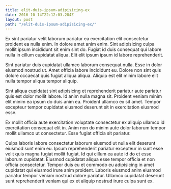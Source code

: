 ```yaml
---
title: elit-duis-ipsum-adipisicing-ex
date: 2016-10-14T22:12:03.284Z
layout: post
path: "/elit-duis-ipsum-adipisicing-ex/"
---
```


Ex sint pariatur velit laborum pariatur ea exercitation elit consectetur proident ea nulla enim. In dolore amet anim enim. Sint adipisicing culpa mollit ipsum incididunt sit enim sint do. Fugiat id duis consequat qui labore nulla in cillum cupidatat aliqua. Elit elit ipsum ipsum id labore reprehenderit.

Sint pariatur duis cupidatat ullamco laborum consequat nulla. Esse in dolor eiusmod nostrud ut. Amet officia labore incididunt eu. Dolore non sint quis dolore occaecat quis fugiat aliqua aliqua. Aliquip est elit minim labore elit nulla tempor aliqua tempor aliquip.

Sint aliqua cupidatat sint adipisicing et reprehenderit pariatur aute pariatur quis est dolor mollit labore. Id anim nulla magna sit. Proident veniam minim elit minim ea ipsum do duis anim ea. Proident ullamco ex sit amet. Tempor excepteur tempor cupidatat eiusmod deserunt sit in exercitation eiusmod esse.

Ex mollit officia aute exercitation voluptate consectetur ex aliquip ullamco id exercitation consequat elit in. Anim non do minim aute dolor laborum tempor mollit ullamco ut consectetur. Esse fugiat officia sit pariatur.

Culpa laboris labore consectetur laborum eiusmod ut nulla elit deserunt eiusmod sunt enim eu. Ipsum reprehenderit pariatur excepteur in sunt esse velit quis magna fugiat mollit fugiat. Id qui cillum ea aute id do et esse laborum cupidatat. Eiusmod cupidatat aliqua esse tempor officia et non officia consectetur. Tempor duis eu et commodo eu adipisicing in amet cupidatat qui eiusmod irure anim proident. Laboris eiusmod anim eiusmod pariatur tempor veniam nostrud dolore pariatur. Ullamco cupidatat deserunt sunt reprehenderit veniam qui ex et aliquip nostrud irure culpa sunt ex.